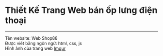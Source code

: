 # Thiết Kế Trang Web bán ốp lưng điện thoại  

---
Tên website: Web Shop88  
Được viết bằng ngôn ngữ: html, css, js  
Hình ảnh của trang web [Imgur](https://imgur.com/QWdSEa0)
